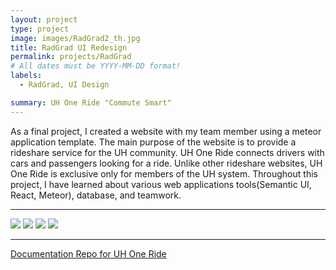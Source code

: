 ```yaml
---
layout: project
type: project
image: images/RadGrad2_th.jpg
title: RadGrad UI Redesign 
permalink: projects/RadGrad
# All dates must be YYYY-MM-DD format!
labels:
  - RadGrad, UI Design

summary: UH One Ride "Commute Smart"
---
```

As a final project, I created a website with my team member using a meteor application template. The main purpose of the website is to provide a rideshare service for the UH community. UH One Ride connects drivers with cars and passengers looking for a ride. Unlike other rideshare websites, UH One Ride is exclusive only for members of the UH system. Throughout this project, I have learned about various web applications tools(Semantic UI, React, Meteor), database, and teamwork. 

<hr>

<img class="ui image" src="{{ site.baseurl }}/images/RadGrad1.png">

<img class="ui image" src="{{ site.baseurl }}/images/RadGrad2.png">

<img class="ui image" src="{{ site.baseurl }}/images/RadGrad3.png"> 

<img class="ui image" src="{{ site.baseurl }}/images/RadGrad4.png"> 

<hr>

[Documentation Repo for UH One Ride](https://uh-oneride.github.io/)


